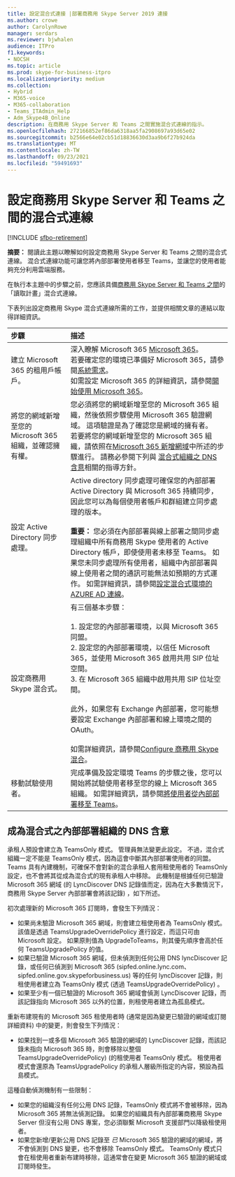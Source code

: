 ```yaml
---
title: 設定混合式連接 |部署商務用 Skype Server 2019 連接
ms.author: crowe
author: CarolynRowe
manager: serdars
ms.reviewer: bjwhalen
audience: ITPro
f1.keywords:
- NOCSH
ms.topic: article
ms.prod: skype-for-business-itpro
ms.localizationpriority: medium
ms.collection:
- Hybrid
- M365-voice
- M365-collaboration
- Teams_ITAdmin_Help
- Adm_Skype4B_Online
description: 在商務用 Skype Server 和 Teams 之間實施混合式連線的指示。
ms.openlocfilehash: 272166852ef86da6318aa5fa2908697a93d65e02
ms.sourcegitcommit: b2566e64e02cb51d18836630d3aa9b6f27b924da
ms.translationtype: MT
ms.contentlocale: zh-TW
ms.lasthandoff: 09/23/2021
ms.locfileid: "59491693"
---
```

# <a name="configure-hybrid-connectivity-between-skype-for-business-server-and-teams"></a>設定商務用 Skype Server 和 Teams 之間的混合式連線

[!INCLUDE [sfbo-retirement](../../Hub/includes/sfbo-retirement.md)]

**摘要：** 閱讀此主題以瞭解如何設定商務用 Skype Server 和 Teams 之間的混合式連線。  混合式連線功能可讓您將內部部署使用者移至 Teams，並讓您的使用者能夠充分利用雲端服務。
  
在執行本主題中的步驟之前，您應該具備[商務用 Skype Server 和 Teams 之間](plan-hybrid-connectivity.md)的「讀取計畫」混合式連線。
  
下表列出設定商務用 Skype 混合式連線所需的工作，並提供相關文章的連結以取得詳細資訊。
  
|步驟|描述|
|:-----|:-----|
|建立 Microsoft 365 的租用戶帳戶。   <br/> |深入瞭解 Microsoft 365 [Microsoft 365](https://go.microsoft.com/fwlink/p/?LinkId=254980)。  <br/> 若要確定您的環境已準備好 Microsoft 365，請參閱[系統需求](https://products.office.com/office-system-requirements)。  <br/> 如需設定 Microsoft 365 的詳細資訊，請參閱[開始使用 Microsoft 365](https://go.microsoft.com/fwlink/p/?LinkId=254982)。  <br/> |
|將您的網域新增至您的 Microsoft 365 組織，並確認擁有權。  <br/> | 您必須將您的網域新增至您的 Microsoft 365 組織，然後依照步驟使用 Microsoft 365 驗證網域。 這項驗證是為了確認您是網域的擁有者。 <br/> 若要將您的網域新增至您的 Microsoft 365 組織，請依照在[Microsoft 365 新增網域](https://support.office.com/article/add-a-domain-to-office-365-6383f56d-3d09-4dcb-9b41-b5f5a5efd611?ui=en-US&rs=en-US&ad=US)中所述的步驟進行。 請務必參閱下列與 [混合式組織之 DNS 含意](#dns-implications-for-on-premises-organizations-that-become-hybrid)相關的指導方針。 <br/> |
|設定 Active Directory 同步處理。  <br/> |Active directory 同步處理可確保您的內部部署 Active Directory 與 Microsoft 365 持續同步，因此您可以為每個使用者帳戶和群組建立同步處理的版本。  <br/> <br> **重要：** 您必須在內部部署與線上部署之間同步處理組織中所有商務用 Skype 使用者的 Active Directory 帳戶，即使使用者未移至 Teams。 如果您未同步處理所有使用者，組織中內部部署與線上使用者之間的通訊可能無法如預期的方式運作。 如需詳細資訊，請參閱[設定混合式環境的 AZURE AD 連線](configure-azure-ad-connect.md)。         |
| 設定商務用 Skype 混合式。 | 有三個基本步驟： <br><br> 1. 設定您的內部部署環境，以與 Microsoft 365 同盟。 <br> 2. 設定您的內部部署環境，以信任 Microsoft 365，並使用 Microsoft 365 啟用共用 SIP 位址空間。<br> 3. 在 Microsoft 365 組織中啟用共用 SIP 位址空間。 <br><br> 此外，如果您有 Exchange 內部部署，您可能想要設定 Exchange 內部部署和線上環境之間的 OAuth。 <br> <br>如需詳細資訊，請參閱[Configure 商務用 Skype 混合](configure-federation-with-skype-for-business-online.md)。
|移動試驗使用者。  <br/> |完成準備及設定環境 Teams 的步驟之後，您可以開始將試驗使用者移至您的線上 Microsoft 365 組織。 如需詳細資訊，請參閱[將使用者從內部部署移至 Teams](move-users-from-on-premises-to-Teams.md)。  <br/> |


## <a name="dns-implications-for-on-premises-organizations-that-become-hybrid"></a>成為混合式之內部部署組織的 DNS 含意

承租人預設會建立為 TeamsOnly 模式。 管理員無法變更此設定。 不過，混合式組織一定不能是 TeamsOnly 模式，因為這會中斷其內部部署使用者的同盟。 Teams 具有內建機制，可確保不會對新的混合承租人套用租使用者的 TeamsOnly 設定，也不會將其從成為混合式的現有承租人中移除。 此機制是根據任何已驗證 Microsoft 365 網域 (的 LyncDiscover DNS 記錄值而定，因為在大多數情況下，商務用 Skype Server 內部部署會將該記錄) ，如下所述。

初次處理新的 Microsoft 365 訂閱時，會發生下列情況：
- 如果尚未驗證 Microsoft 365 網域，則會建立租使用者為 TeamsOnly 模式。 該值是透過 TeamsUpgradeOverridePolicy 進行設定，而這只可由 Microsoft 設定。 如果原則值為 UpgradeToTeams，則其優先順序會高於任何 TeamsUpgradePolicy 的值。
- 如果已驗證 Microsoft 365 網域，但未偵測到任何公用 DNS lyncDiscover 記錄，或任何已偵測到 Microsoft 365 (sipfed.online.lync.com、sipfed.online.gov.skypeforbusiness.us) 等的任何 lyncDiscover 記錄，則租使用者建立為 TeamsOnly 模式 (透過 TeamsUpgradeOverridePolicy) 。
- 如果至少有一個已驗證的 Microsoft 365 網域會偵測 LyncDiscover 記錄，而該記錄指向 Microsoft 365 以外的位置，則租使用者建立為孤島模式。

重新布建現有的 Microsoft 365 租使用者時 (通常是因為變更已驗證的網域或訂閱詳細資料) 中的變更，則會發生下列情況：
- 如果找到一或多個 Microsoft 365 驗證的網域的 LyncDiscover 記錄，而該記錄未指向 Microsoft 365 時，則會移除以整個 TeamsUpgradeOverridePolicy)  (的租使用者 TeamsOnly 模式。 租使用者模式會還原為 TeamsUpgradePolicy 的承租人層級所指定的內容，預設為孤島模式。


這種自動偵測機制有一些限制：
- 如果您的組織沒有任何公用 DNS 記錄，TeamsOnly 模式將不會被移除，因為 Microsoft 365 將無法偵測記錄。 如果您的組織具有內部部署商務用 Skype Server 但沒有公用 DNS 專案，您必須聯繫 Microsoft 支援部門以降級租使用者。
- 如果您新增/更新公用 DNS 記錄至 *已* Microsoft 365 驗證的網域的網域，將不會偵測到 DNS 變更，也不會移除 TeamsOnly 模式。 TeamsOnly 模式只會在租使用者重新布建時移除，這通常會在變更 Microsoft 365 驗證的網域或訂閱時發生。  
